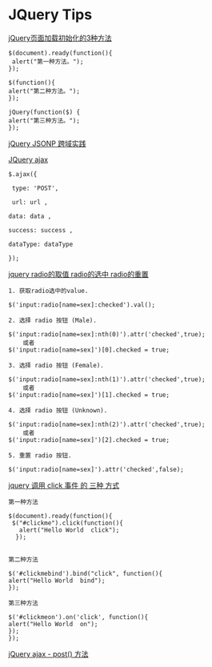 # JQuery Tips


[jQuery页面加载初始化的3种方法](http://blog.csdn.net/tjcyjd/article/details/6713474)
	
	$(document).ready(function(){  
     alert("第一种方法。");   
	});  
	
	$(function(){  
    alert("第二种方法。");  
	});   
	
	jQuery(function($) {  
    alert("第三种方法。");  
	});


[jQuery JSONP 跨域实践](http://aijezdm915.iteye.com/blog/1066299)



[JQuery ajax](http://www.cnblogs.com/jayleke/archive/2012/08/10/2633174.html) 
    
    $.ajax({

     type: 'POST',

     url: url ,

    data: data ,

    success: success ,

    dataType: dataType

    });

[jquery radio的取值 radio的选中 radio的重置](http://www.cnblogs.com/lear/p/3392644.html)

	1. 获取radio选中的value.

	$('input:radio[name=sex]:checked').val();

	2. 选择 radio 按钮 (Male).

	$('input:radio[name=sex]:nth(0)').attr('checked',true);
		或者
	$('input:radio[name=sex]')[0].checked = true;

	3. 选择 radio 按钮 (Female).

	$('input:radio[name=sex]:nth(1)').attr('checked',true);
		或者
	$('input:radio[name=sex]')[1].checked = true;

	4. 选择 radio 按钮 (Unknown).

	$('input:radio[name=sex]:nth(2)').attr('checked',true);
		或者
	$('input:radio[name=sex]')[2].checked = true;

	5. 重置 radio 按钮.

	$('input:radio[name=sex]').attr('checked',false);


[jquery 调用 click 事件 的 三种 方式](http://blog.csdn.net/topwqp/article/details/8561366)

	第一种方法

    $(document).ready(function(){  
     $("#clickme").click(function(){  
       alert("Hello World  click");  
      });  
      
      
	第二种方法

    $('#clickmebind').bind("click", function(){  
    alert("Hello World  bind");  
    });       
    
	第三种方法

	$('#clickmeon').on('click', function(){  
 	alert("Hello World  on");  
	});  
	});  
	
[jQuery ajax - post() 方法](http://www.w3school.com.cn/jquery/ajax_post.asp)
	    
    